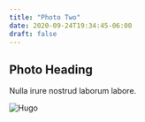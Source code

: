 ```yaml
---
title: "Photo Two"
date: 2020-09-24T19:34:45-06:00
draft: false
---
```


## Photo Heading

Nulla irure nostrud laborum labore.

![Hugo](https://placehold.it/500/300)
